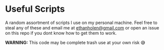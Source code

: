 # Useful Scripts

A random assortment of scripts I use on my personal machine. Feel free to steal any of these and email me at ethanholen@gmail.com or open an issue on this repo if you dont know how to get them to work.


**WARNING:** This code may be complete trash use at your own risk 😅